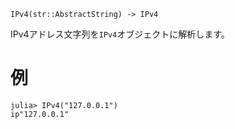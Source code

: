 ```
IPv4(str::AbstractString) -> IPv4
```

IPv4アドレス文字列を`IPv4`オブジェクトに解析します。

# 例

```jldoctest
julia> IPv4("127.0.0.1")
ip"127.0.0.1"
```
